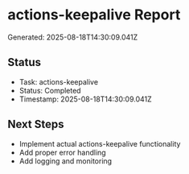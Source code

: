 # actions-keepalive Report

Generated: 2025-08-18T14:30:09.041Z

## Status
- Task: actions-keepalive
- Status: Completed
- Timestamp: 2025-08-18T14:30:09.041Z

## Next Steps
- Implement actual actions-keepalive functionality
- Add proper error handling
- Add logging and monitoring
